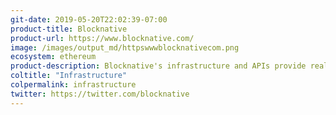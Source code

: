 ```yaml
---
git-date: 2019-05-20T22:02:39-07:00
product-title: Blocknative
product-url: https://www.blocknative.com/
image: /images/output_md/httpswwwblocknativecom.png
ecosystem: ethereum
product-description: Blocknative's infrastructure and APIs provide real-time mempool monitoring to keep your transactions flowing reliably, resiliently, and predictably.
coltitle: "Infrastructure"
colpermalink: infrastructure
twitter: https://twitter.com/blocknative
---
```

